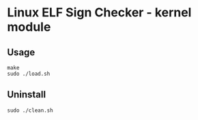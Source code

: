 # Linux ELF Sign Checker - kernel module 

## Usage

```shell
make
sudo ./load.sh
```

## Uninstall

```shell
sudo ./clean.sh
```